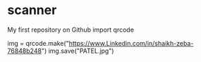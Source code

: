# scanner
My first repository on Github
import qrcode

img = qrcode.make("https://www.Linkedin.com/in/shaikh-zeba-76848b248")
img.save("PATEL.jpg")
